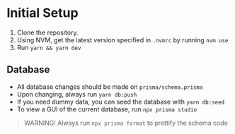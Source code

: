# Initial Setup

1. Clone the repository.
2. Using NVM, get the latest version specified in `.nvmrc` by running `nvm use`
3. Run `yarn && yarn dev`

## Database

* All database changes should be made on `prisma/schema.prisma`
* Upon changing, always run `yarn db:push`
* If you need dummy data, you can seed the database with `yarn db:seed`
* To view a GUI of the current database, run `npx prisma studio`

> WARNING! Always run `npx prisma format` to prettify the schema code
